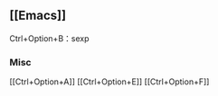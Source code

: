 









## [[Emacs]]

Ctrl+Option+B：sexp


### Misc

[[Ctrl+Option+A]]
[[Ctrl+Option+E]]
[[Ctrl+Option+F]]


